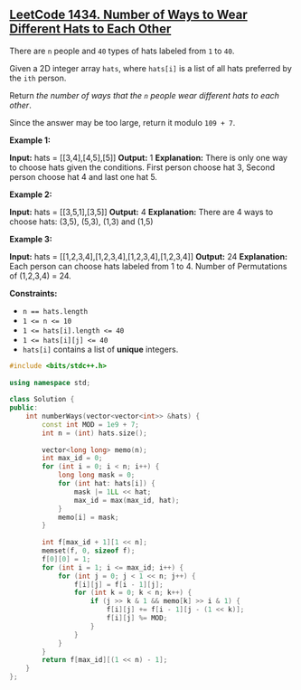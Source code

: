 ## [LeetCode 1434. Number of Ways to Wear Different Hats to Each Other](https://leetcode.cn/problems/number-of-ways-to-wear-different-hats-to-each-other/description/)
There are `n` people and `40` types of hats labeled from `1` to `40`.

Given a 2D integer array `hats`, where `hats[i]` is a list of all hats preferred by the `ith` person.

Return _the number of ways that the `n` people wear different hats to each other_.

Since the answer may be too large, return it modulo `109 + 7`.

**Example 1:**

**Input:** hats = [[3,4],[4,5],[5]]
**Output:** 1
**Explanation:** There is only one way to choose hats given the conditions. 
First person choose hat 3, Second person choose hat 4 and last one hat 5.

**Example 2:**

**Input:** hats = [[3,5,1],[3,5]]
**Output:** 4
**Explanation:** There are 4 ways to choose hats:
(3,5), (5,3), (1,3) and (1,5)

**Example 3:**

**Input:** hats = [[1,2,3,4],[1,2,3,4],[1,2,3,4],[1,2,3,4]]
**Output:** 24
**Explanation:** Each person can choose hats labeled from 1 to 4.
Number of Permutations of (1,2,3,4) = 24.

**Constraints:**

-   `n == hats.length`
-   `1 <= n <= 10`
-   `1 <= hats[i].length <= 40`
-   `1 <= hats[i][j] <= 40`
-   `hats[i]` contains a list of **unique** integers.

```cpp
#include <bits/stdc++.h>  
  
using namespace std;  
  
class Solution {  
public:  
    int numberWays(vector<vector<int>> &hats) {  
        const int MOD = 1e9 + 7;  
        int n = (int) hats.size();  
  
        vector<long long> memo(n);  
        int max_id = 0;  
        for (int i = 0; i < n; i++) {  
            long long mask = 0;  
            for (int hat: hats[i]) {  
                mask |= 1LL << hat;  
                max_id = max(max_id, hat);  
            }  
            memo[i] = mask;  
        }  
  
        int f[max_id + 1][1 << n];  
        memset(f, 0, sizeof f);  
        f[0][0] = 1;  
        for (int i = 1; i <= max_id; i++) {  
            for (int j = 0; j < 1 << n; j++) {  
                f[i][j] = f[i - 1][j];  
                for (int k = 0; k < n; k++) {  
                    if (j >> k & 1 && memo[k] >> i & 1) {  
                        f[i][j] += f[i - 1][j - (1 << k)];  
                        f[i][j] %= MOD;  
                    }  
                }  
            }  
        }  
        return f[max_id][(1 << n) - 1];  
    }  
};
```